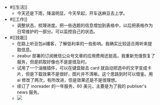 - #[[生活]]
    - 今天还是下雨，降温明显，今天早起，开车送麻豆去上学。
- #[[工作]]
    - 调整状态，梳理进度。把一些选题的信息增加到表格中，以后把表格作为日常维护的一部分。可以监控自己的状态。
- #[[技能]]
    - 在路上听豆包ai播客，了解低利率的一些影响。我确实比较适合用听来提取信息。
    - zeabur 部署的订阅微信公众号文章的应用费用还挺高，我重新充值恢复了服务，但是抓取好像也不是是很及时。
    - 试用了一个油猴插件，可以在键盘敲击 card 就自动把选中的文字变成卡片，但是下载效果不是很好，图片并不清晰。这个思路到时可以借鉴。用 ai 修改了两次，有所改进，但是效果还是不是很理想。
    - 续订了 inoreader 的一年服务，60 美元，主要是为了我的 publiser's news 服务。
    - ![](https://firebasestorage.googleapis.com/v0/b/firescript-577a2.appspot.com/o/imgs%2Fapp%2Fxinyiheng%2FwMsHcMBeug.png?alt=media&token=275c7cf2-c451-4b43-a16c-e5bcd8a857c7)
